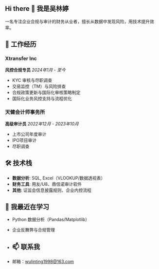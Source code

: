 ## Hi there 👋 我是吴林婷
一名专注企业合规与审计的财务从业者，擅长从数据中发现风险，用技术提升效率。

## 💼 工作经历

### **Xtransfer Inc**  
**风控合规专员**
_2024年1月 - 至今_  
- KYC 审核与尽职调查
- 交易监控（TM）与风险排查
- 合规政策更新与国际化审核策略制定
- 国际化业务风控支持与流程优化
  
### **天健会计师事务所**  
**高级审计员** 
_2022年12月 - 2023年10月_  
- 上市公司年度审计
- IPO项目审计
- 尽职调查
 
## 🛠️ 技术栈  
- **数据分析**: SQL, Excel（VLOOKUP/数据透视表）  
- **财务工具**: 用友/U8、鼎信诺审计软件
- **其他**: 证监会信息披露规则、企业内控流程  

## 🌱 我最近在学习  
- Python 数据分析（Pandas/Matplotlib）  
- 企业反舞弊与合规管理

- ## 📫 联系我  
- 邮箱：[wulinting1998@163.com](mailto:wulinting1998@163.com)  
